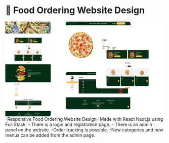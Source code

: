 # 🥡 Food Ordering Website Design


<img src="Ordering.png" align="right" width="600" height="300">
-Responsive Food Ordering Website Design
-Made with React Next.js using Full Stack.
- There is a login and registration page.
- There is an admin panel on the website.
-Order tracking is possible.
-New categories and new menus can be added from the admin page.
